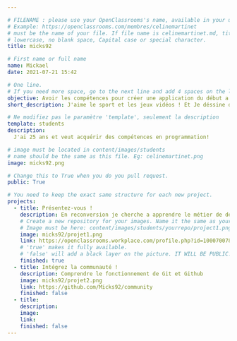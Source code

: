 ```yaml
---

# FILENAME : please use your OpenClassrooms's name, available in your url.
# Example: https://openclassrooms.com/membres/celinemartinet
# must be the name of your file. If file name is celinemartinet.md, title is celinemartinet.
# lowercase, no blank space, Capital case or special character.
title: micks92

# First name or full name
name: Mickael
date: 2021-07-21 15:42

# One line.
# If you need more space, go to the next line and add 4 spaces on the left, as in 'description'.
objective: Avoir les compétences pour créer une application du début a la fin
short_description: J'aime le sport et les jeux vidéos ! Et Je déssine de temps en temps.

# Ne modifiez pas le paramètre 'template', seulement la description
template: students
description:
  J'ai 25 ans et veut acquérir des compétences en programmation!

# image must be located in content/images/students
# name should be the same as this file. Eg: celinemartinet.png
image: micks92.png

# Change this to True when you do you pull request.
public: True

# You need to keep the exact same structure for each new project.
projects:
  - title: Présentez-vous !
    description: En reconversion je cherche a apprendre le métier de développeur d'application IOS
    # Create a new repository for your images. Name it the same as your nickname and profile picture.
    # Image must be here: content/images/students/yourrepo/project1.png
    image: micks92/projet1.png
    link: https://openclassrooms.workplace.com/profile.php?id=100070078222281
    # 'true' makes it fully available.
    # 'false' will add a black layer on the picture. IT WILL BE PUBLIC!
    finished: true
  - title: Intégrez la communauté !
    description: Comprendre le fonctionnement de Git et Github
    image: micks92/projet2.png
    link: https://github.com/Micks92/community
    finished: false
  - title: 
    description: 
    image: 
    link: 
    finished: false
---
```


